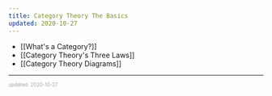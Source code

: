 ```yaml
---
title: Category Theory The Basics
updated: 2020-10-27
---
```


- [[What's a Category?]]
- [[Category Theory's Three Laws]]
- [[Category Theory Diagrams]]

---

<sup><sub><font color="#a6a6a6">updated: 2020-10-27</font></sub></sup>
